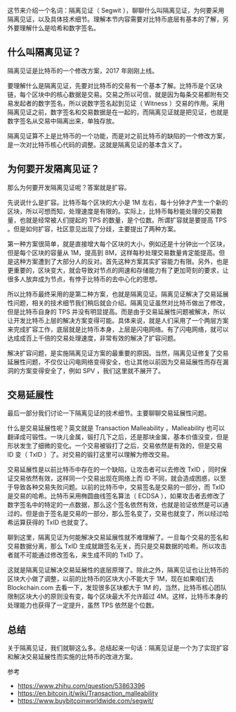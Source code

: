 这节来介绍一个名词：隔离见证（ Segwit ），聊聊什么叫隔离见证，为何要采用隔离见证，以及具体技术细节。理解本节内容需要对比特币底层有基本的了解，另外要理解什么是哈希和数字签名。

## 什么叫隔离见证？

隔离见证是比特币的一个修改方案，2017 年刚刚上线。

要理解什么是隔离见证，先要对比特币的交易有一个基本了解。比特币是个区块链，每个区块中的核心数据是交易。交易之所以可信，就是因为每条交易都附有交易发起者的数字签名，所以说数字签名起到见证（ Witness ）交易的作用。采用隔离见证之前，数字签名和交易数据是在一起的，而隔离见证就是把见证，也就是数字签名从交易中隔离出来，单独存放。

隔离见证算不上是比特币的一个功能，而是对之前比特币的缺陷的一个修改方案，是一次对比特币核心代码的调整。这就是隔离见证的基本含义了。

## 为何要开发隔离见证？

那么为何要开发隔离见证呢？答案就是扩容。

先说说什么是扩容。比特币每个区块的大小是 1M 左右，每十分钟才产生一个新的区块，所以可想而知，处理速度是有限的。实际上，比特币每秒能处理的交易数量，也就是经常被人们提起的 TPS 的数量，是个位数。所谓扩容就是要提高 TPS 。但是如何扩容，社区意见出现了分歧，主要提出了两种方案。

第一种方案很简单，就是直接增大每个区块的大小，例如还是十分钟出一个区块，但是每个区块的容量从 1M，提高到 8M，这样每秒处理交易数量肯定能提高。但是这种方案遭到了大部分人的反对。首先这种方案其实扩容能力有限。另外，也是更重要的，区块变大，就会导致对节点的网速和存储能力有了更加苛刻的要求，让很多人放弃成为节点，有悖于比特币的去中心化的思想。

所以比特币最终采用的是第二种方案，也就是隔离见证。隔离见证解决了交易延展性问题，相关的技术细节我们稍后就会介绍。隔离见证虽然对比特币做出了修改，但是比特币自身的 TPS 并没有明显提高。而是由于交易延展性问题被解决，所以让开发比特币上层的解决方案变得可能。具体来说，就是人们采用了一个两层方案来完成扩容工作，底层就是比特币本身，上层是闪电网络。有了闪电网络，就可以达成成百上千倍的交易处理速度，非常有效的解决了扩容问题。

解决扩容问题，是实施隔离见证方案的最重要的原因。当然，隔离见证修复了交易延展性问题，不仅仅让闪电网络变得安全，也让其他以前因为交易延展性而存在漏洞的方案变得安全了，例如 SPV ，我们这里就不展开了。

## 交易延展性

最后一部分我们讨论一下隔离见证的技术细节。主要聊聊交易延展性问题。

什么是交易延展性呢？英文就是 Transaction Malleability ，Malleability 也可以翻译成可锻性。一块儿金属，锻打几下之后，还是那块金属，基本价值没变，但是形状发生了细微的变化。一个交易被锻打了之后，交易依然是有效的，但是交易 ID 变（ TxID ）了。对交易的锻打这里可以理解为修改交易。

交易延展性是以前比特币中存在的一个缺陷，让攻击者可以去修改 TxID ，同时保证交易依然有效，这样同一个交易出现在网络上而 ID 不同，就会造成困惑，以至于导致各种交易失败问题。以前的比特币中，交易签名是交易的一部分，而 TxID 是交易的哈希。比特币采用椭圆曲线签名算法（ ECDSA ），如果攻击者去修改了数字签名中的特定的一点数据，那么这个签名依然有效，也就是验证依然是可以通过的。但是由于签名是交易的一部分，那么签名变了，交易也就变了，所以经过哈希运算获得的 TxID 也就变了。

聊到这里，隔离见证为何能解决交易延展性就不难理解了。一旦每个交易的签名和交易数据分离，那么 TxID 生成就跟签名无关，而只是交易数据的哈希。所以攻击者就不可能通过修改签名，来生成不同的 TxID 了。

这就是隔离见证解决交易延展性的底层原理了。除此之外，隔离见证也让比特币的区块大小做了调整，以前的比特币的区块大小不能大于 1M，现在如果咱们去 Blockchain.com 去看一下，发现很多区块都大于 1M 的，当然，比特币核心团队限制区块大小的原则没有变，每个区块最大不允许超过 4M。这样，比特币本身的处理能力也获得了一定提升，虽然 TPS 依然是个位数。

## 总结

关于隔离见证，我们就聊这么多。总结起来一句话：隔离见证是一个为了实现扩容和解决交易延展性而实施的比特币的改进方案。

参考

- https://www.zhihu.com/question/53863396
- https://en.bitcoin.it/wiki/Transaction_malleability
- https://www.buybitcoinworldwide.com/segwit/
